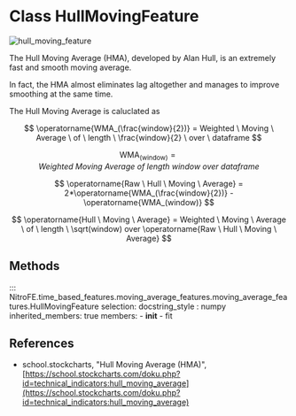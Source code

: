 
# Class HullMovingFeature

![hull_moving_feature](https://media.giphy.com/media/y9rdw8zH5dlYWBJkJI/giphy.gif)

The Hull Moving Average (HMA), developed by Alan Hull, is an extremely fast and smooth moving average.

In fact, the HMA almost eliminates lag altogether and manages to improve smoothing at the same time.

The Hull Moving Average is caluclated as

$$
\operatorname{WMA_(\frac{window}{2})} = Weighted \ Moving \ Average \ of \ length \ \frac{window}{2} \ over \ dataframe
$$

$$
\operatorname{WMA_(window)} = Weighted \ Moving \ Average \ of \ length \ window \ over \ dataframe
$$

$$
\operatorname{Raw \ Hull \ Moving \ Average} = 2*\operatorname{WMA_(\frac{window}{2})} - \operatorname{WMA_(window)}
$$

$$
\operatorname{Hull \ Moving \ Average} =  Weighted \ Moving \ Average \ of \ length \ \sqrt(window) over \operatorname{Raw \ Hull \ Moving \ Average}
$$

## Methods

::: NitroFE.time_based_features.moving_average_features.moving_average_features.HullMovingFeature
    selection:
        docstring_style : numpy
        inherited_members: true
        members:
        - __init__
        - fit

References
-----
* school.stockcharts, "Hull Moving Average (HMA)",
    [https://school.stockcharts.com/doku.php?id=technical_indicators:hull_moving_average](https://school.stockcharts.com/doku.php?id=technical_indicators:hull_moving_average)